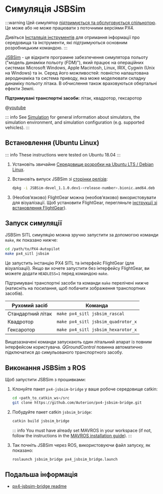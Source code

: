 # Симуляція JSBSim

:::warning
Цей симулятор [підтримується та обслуговується спільнотою](../simulation/community_supported_simulators.md). Це може або не може працювати з поточними версіями PX4.

Дивіться [Інсталяція інструментів](../dev_setup/dev_env.md) для отримання інформації про середовища та інструменти, які підтримуються основним розробницьким командою.
:::

[JSBSim](http://jsbsim.sourceforge.net/index.html) - це відкрите програмне забезпечення симулятора польоту ("модель динаміки польоту (FDM)"), який працює на операційних системах Microsoft Windows, Apple Macintosh, Linux, IRIX, Cygwin (Unix на Windows) та ін. Серед його можливостей: повністю налаштована аеродинаміка та система приводу, яка може моделювати складну динаміку польоту літака. В обчислення також враховуються обертальні ефекти Землі.

**Підтримувані транспортні засоби:** літак, квадротор, гексаротор

@[youtube](https://youtu.be/y5azVNmIVyw)

::: info See [Simulation](../simulation/index.md) for general information about simulators, the simulation environment, and simulation configuration (e.g. supported vehicles).
:::

## Встановлення (Ubuntu Linux)

::: info
These instructions were tested on Ubuntu 18.04
:::

1. Установіть звичайне [Середовище розробки на Ubuntu LTS / Debian Linux](../dev_setup/dev_env_linux_ubuntu.md).
1. Встановіть випуск JSBSim зі [сторінки релізів](https://github.com/JSBSim-Team/jsbsim/releases/tag/Linux):

   ```sh
   dpkg -i JSBSim-devel_1.1.0.dev1-<release-number>.bionic.amd64.deb
   ```

1. (Необов’язково) FlightGear можна (необов’язково) використовувати для візуалізації. Щоб установити FlightGear, перегляньте [інструкції зі встановлення FlightGear](../sim_flightgear/README.md)).

## Запуск симуляції

JSBSim SITL симуляцію можна зручно запустити за допомогою команди `make`, як показано нижче:

```sh
cd /path/to/PX4-Autopilot
make px4_sitl jsbsim
```

Це запустить інстанцію PX4 SITL та інтерфейс FlightGear (для візуалізації). Якщо ви хочете запустити без інтерфейсу FlightGear, ви можете додати `HEADLESS=1` перед командою `make`.

Підтримувані транспортні засоби та команди `make` перелічені нижче (натисніть на посилання, щоб побачити зображення транспортних засобів).

| Рухомий засіб     | Команда                            |
| ----------------- | ---------------------------------- |
| Стандартний літак | `make px4_sitl jsbsim_rascal`      |
| Квадротор         | `make px4_sitl jsbsim_quadrotor_x` |
| Гексаротор        | `make px4_sitl jsbsim_hexarotor_x` |

Вищезазначені команди запускають один літальний апарат із повним інтерфейсом користувача. _QGroundControl_ повинна автоматично підключатися до симульованого транспортного засобу.

## Виконання JSBSim з ROS

Щоб запустити JSBSim з прошивками:

1. Клонуйте пакет `px4-jsbsim-bridge` у ваше робоче середовище catkin:

   ```sh
   cd <path_to_catkin_ws>/src
   git clone https://github.com/Auterion/px4-jsbsim-bridge.git
   ```

1. Побудуйте пакет catkin `jsbsim_bridge`:

   ```sh
   catkin build jsbsim_bridge
   ```

   ::: info You must have already set MAVROS in your workspace (if not, follow the instructions in the [MAVROS installation guide](../ros/mavros_installation.md)).
:::

1. Так почніть JSBSim через ROS, використовуючи файл запуску, як показано:

   ```sh
   roslaunch jsbsim_bridge px4_jsbsim_bridge.launch
   ```

## Подальша інформація

- [px4-jsbsim-bridge readme](https://github.com/Auterion/px4-jsbsim-bridge)
